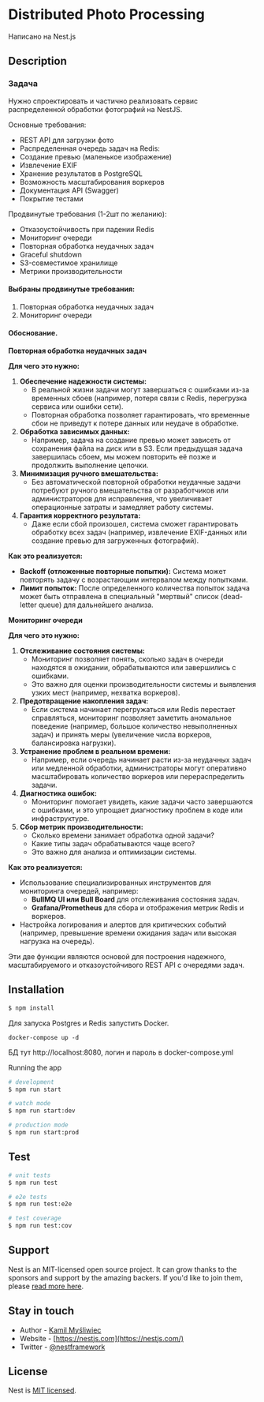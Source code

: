 # Distributed Photo Processing

Написано на Nest.js

## Description

### Задача

Нужно спроектировать и частично реализовать сервис распределенной обработки фотографий на NestJS.

Основные требования:

- REST API для загрузки фото
- Распределенная очередь задач на Redis:
- Создание превью (маленькое изображение)
- Извлечение EXIF
- Хранение результатов в PostgreSQL
- Возможность масштабирования воркеров
- Документация API (Swagger)
- Покрытие тестами

Продвинутые требования (1-2шт по желанию):

- Отказоустойчивость при падении Redis
- Мониторинг очереди
- Повторная обработка неудачных задач
- Graceful shutdown
- S3-совместимое хранилище
- Метрики производительности

#### Выбраны продвинутые требования:

1. Повторная обработка неудачных задач
2. Мониторинг очереди

#### Обоснование.

**Повторная обработка неудачных задач**

**Для чего это нужно:**

1. **Обеспечение надежности системы:**
   * В реальной жизни задачи могут завершаться с ошибками из-за временных сбоев (например, потеря связи с Redis, перегрузка сервиса или ошибки сети).
   * Повторная обработка позволяет гарантировать, что временные сбои не приведут к потере данных или неудаче в обработке.
2. **Обработка зависимых данных:**
   * Например, задача на создание превью может зависеть от сохранения файла на диск или в S3. Если предыдущая задача завершилась сбоем, мы можем повторить её позже и продолжить выполнение цепочки.
3. **Минимизация ручного вмешательства:**
   * Без автоматической повторной обработки неудачные задачи потребуют ручного вмешательства от разработчиков или администраторов для исправления, что увеличивает операционные затраты и замедляет работу системы.
4. **Гарантия корректного результата:**
   * Даже если сбой произошел, система сможет гарантировать обработку всех задач (например, извлечение EXIF-данных или создание превью для загруженных фотографий).

**Как это реализуется:**

* **Backoff (отложенные повторные попытки):** Система может повторять задачу с возрастающим интервалом между попытками.
* **Лимит попыток:** После определенного количества попыток задача может быть отправлена в специальный "мертвый" список (dead-letter queue) для дальнейшего анализа.

**Мониторинг очереди**

**Для чего это нужно:**

1. **Отслеживание состояния системы:**
   * Мониторинг позволяет понять, сколько задач в очереди находятся в ожидании, обрабатываются или завершились с ошибками.
   * Это важно для оценки производительности системы и выявления узких мест (например, нехватка воркеров).
2. **Предотвращение накопления задач:**
   * Если система начинает перегружаться или Redis перестает справляться, мониторинг позволяет заметить аномальное поведение (например, большое количество невыполненных задач) и принять меры (увеличение числа воркеров, балансировка нагрузки).
3. **Устранение проблем в реальном времени:**
   * Например, если очередь начинает расти из-за неудачных задач или медленной обработки, администраторы могут оперативно масштабировать количество воркеров или перераспределить задачи.
4. **Диагностика ошибок:**
   * Мониторинг помогает увидеть, какие задачи часто завершаются с ошибками, и это упрощает диагностику проблем в коде или инфраструктуре.
5. **Сбор метрик производительности:**
   * Сколько времени занимает обработка одной задачи?
   * Какие типы задач обрабатываются чаще всего?
   * Это важно для анализа и оптимизации системы.

**Как это реализуется:**

* Использование специализированных инструментов для мониторинга очередей, например:
  * **BullMQ UI или Bull Board** для отслеживания состояния задач.
  * **Grafana/Prometheus** для сбора и отображения метрик Redis и воркеров.
* Настройка логирования и алертов для критических событий (например, превышение времени ожидания задач или высокая нагрузка на очередь).

Эти две функции являются основой для построения надежного, масштабируемого и отказоустойчивого REST API с очередями задач.

## Installation

```bash
$ npm install
```

Для запуска Postgres и Redis запустить Docker.

```
docker-compose up -d
```

БД тут  http://localhost:8080, логин и пароль в docker-compose.yml 

Running the app

```bash
# development
$ npm run start

# watch mode
$ npm run start:dev

# production mode
$ npm run start:prod
```

## Test

```bash
# unit tests
$ npm run test

# e2e tests
$ npm run test:e2e

# test coverage
$ npm run test:cov
```

## Support

Nest is an MIT-licensed open source project. It can grow thanks to the sponsors and support by the amazing backers. If you'd like to join them, please [read more here](https://docs.nestjs.com/support).

## Stay in touch

- Author - [Kamil Myśliwiec](https://kamilmysliwiec.com)
- Website - [https://nestjs.com](https://nestjs.com/)
- Twitter - [@nestframework](https://twitter.com/nestframework)

## License

Nest is [MIT licensed](LICENSE).

[circleci-image]: https://img.shields.io/circleci/build/github/nestjs/nest/master?token=abc123def456
[circleci-url]: https://circleci.com/gh/nestjs/nest
